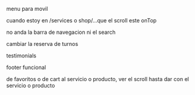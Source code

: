 menu para movil

cuando estoy en /services o shop/...que el scroll este onTop

no anda la barra de navegacion ni el search

cambiar la reserva de turnos

testimonials

footer funcional

de favoritos o de cart al servicio o producto, ver el scroll hasta dar con el servicio o producto